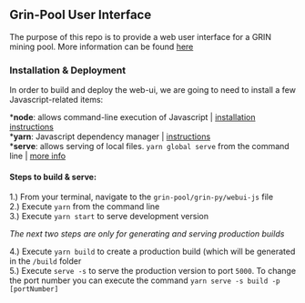 ## Grin-Pool User Interface

The purpose of this repo is to provide a web user interface for a GRIN mining pool. More information can be found [here](https://github.com/grin-pool/grin-pool)

### Installation & Deployment

In order to build and deploy the web-ui, we are going to need to install a few Javascript-related items:

***node**: allows command-line execution of Javascript | [installation instructions](https://nodejs.org/en/download/package-manager/)  
***yarn**: Javascript dependency manager | [instructions](https://yarnpkg.com/lang/en/docs/install/)  
***serve**: allows serving of local files. `yarn global serve` from the command line | [more info](https://www.npmjs.com/package/serve)  

#### Steps to build & serve:
1.) From your terminal, navigate to the `grin-pool/grin-py/webui-js` file  
2.) Execute `yarn` from the command line  
3.) Execute `yarn start` to serve development version  

*The next two steps are only for generating and serving production builds*  

4.) Execute `yarn build` to create a production build (which will be generated in the `/build` folder  
5.) Execute `serve -s` to serve the production version to port `5000`. To change the port number you can execute the command `yarn serve -s build -p [portNumber]` 
